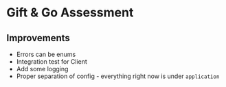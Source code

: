 # Gift & Go Assessment

## Improvements
* Errors can be enums
* Integration test for Client
* Add some logging
* Proper separation of config - everything right now is under `application`